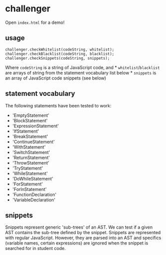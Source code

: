 # challenger
Open `index.html` for a demo!

## usage
    challenger.checkWhitelist(codeString, whitelist);
    challenger.checkBlacklist(codeString, blacklist);
    challenger.checkSnippets(codeString, snippets);
Where `codeString` is a string of JavaScript code, and 
    * `whitelist`/`blacklist` are arrays of string from the statement vocabulary list below
    * `snippets` is an array of JavaScript code snippets (see below)

## statement vocabulary
The following statements have been tested to work:
* 'EmptyStatement' 
* 'BlockStatement' 
* 'ExpressionStatement'
* 'IfStatement'
* 'BreakStatement'
* 'ContinueStatement'
* 'WithStatement'
* 'SwitchStatement'
* 'ReturnStatement'
* 'ThrowStatement'
* 'TryStatement'
* 'WhileStatement'
* 'DoWhileStatement'
* 'ForStatement'
* 'ForInStatement'
* 'FunctionDeclaration'
* 'VariableDeclaration'

## snippets
Snippets represent generic 'sub-trees' of an AST. We can test if a given AST contains the sub-tree
defined by the snippet. Snippets are represented with regular JavaScript. However, they are parsed into an 
AST and specifics (variable names, certain expressions) are ignored when the snippet is searched for
in student code.

